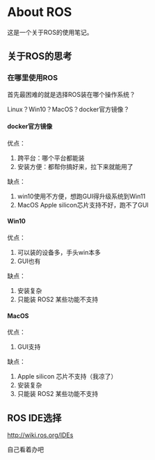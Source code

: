 # About ROS

这是一个关于ROS的使用笔记。

## 关于ROS的思考

### 在哪里使用ROS

首先最困难的就是选择ROS装在哪个操作系统？

Linux？Win10？MacOS？docker官方镜像？

#### docker官方镜像

优点：
1. 跨平台：哪个平台都能装
2. 安装方便：都帮你搞好来，拉下来就能用了

缺点：
1. win10使用不方便，想跑GUI得升级系统到Win11
2. MacOS Apple silicon芯片支持不好，跑不了GUI

#### Win10

优点：
1. 可以装的设备多，手头win本多
2. GUI也有

缺点：
1. 安装复杂
2. 只能装 ROS2 某些功能不支持

#### MacOS

优点：
1. GUI支持

缺点：
1. Apple silicon 芯片不支持（我凉了）
2. 安装复杂
3. 只能装 ROS2 某些功能不支持

## ROS IDE选择

http://wiki.ros.org/IDEs

自己看着办吧

